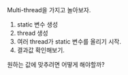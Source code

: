 Multi-thread을 가지고 놀아보자.

1. static 변수 생성
2. thread 생성
3. 여러 thread가 static 변수를 올리기 시작.
4. 결과값 확인해보기.

원하는 값에 맞추려면 어떻게 해야할까? 

